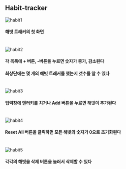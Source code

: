 ## Habit-tracker

![habit1](https://user-images.githubusercontent.com/68464784/117461497-967b2d00-af88-11eb-846b-6f923d368334.png)
#### 해빗 트래커의 첫 화면  
#


![habit2](https://user-images.githubusercontent.com/68464784/117461500-9713c380-af88-11eb-80a6-06db7b9a59e1.png)
#### 각 목록에 + 버튼, -버튼을 누르면 숫자가 증가, 감소된다
#### 최상단에는 몇 개의 해빗 트래커를 했는지 갯수를 알 수 있다  
#


![habit3](https://user-images.githubusercontent.com/68464784/117461502-97ac5a00-af88-11eb-8505-c1ee44174b77.png)
#### 입력창에 엔터키를 치거나 Add 버튼을 누르면 해빗이 추가된다  
#


![habit4](https://user-images.githubusercontent.com/68464784/117461504-97ac5a00-af88-11eb-80c4-6020a32bbc6f.png)
#### Reset All 버튼을 클릭하면 모든 해빗의 숫자가 0으로 초기화된다  
#


![habit5](https://user-images.githubusercontent.com/68464784/117461505-9844f080-af88-11eb-875c-bfbc78447893.png)
#### 각각의 해빗을 삭제 버튼을 눌러서 삭제할 수 있다  
#
